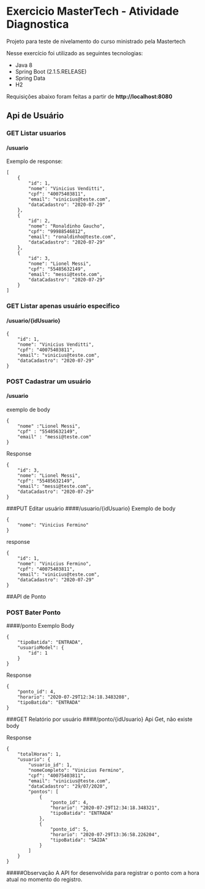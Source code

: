 # Exercicio MasterTech - Atividade Diagnostica

Projeto para teste de nivelamento do curso ministrado pela Mastertech

Nesse exercício foi utilizado as seguintes tecnologias:

* Java 8
* Spring Boot (2.1.5.RELEASE)
* Spring Data
* H2

Requisições abaixo foram feitas a partir de **http://localhost:8080**

## Api de Usuário
### GET Listar usuarios 
#### /usuario
Exemplo de response:
```
[
    {
        "id": 1,
        "nome": "Vinicius Venditti",
        "cpf": "40075403811",
        "email": "vinicius@teste.com",
        "dataCadastro": "2020-07-29"
    },
    {
        "id": 2,
        "nome": "Ronaldinho Gaucho",
        "cpf": "99988546812",
        "email": "ronaldinho@teste.com",
        "dataCadastro": "2020-07-29"
    },
    {
        "id": 3,
        "nome": "Lionel Messi",
        "cpf": "55485632149",
        "email": "messi@teste.com",
        "dataCadastro": "2020-07-29"
    }
]
```

### GET Listar apenas usuário especifico
#### /usuario/{idUsuario}
```
{
    "id": 1,
    "nome": "Vinicius Venditti",
    "cpf": "40075403811",
    "email": "vinicius@teste.com",
    "dataCadastro": "2020-07-29"
}
```

### POST Cadastrar um usuário
#### /usuario
exemplo de body
```
{
	"nome" :"Lionel Messi",
	"cpf" : "55485632149",
	"email" : "messi@teste.com"
}
```
Response
```
{
    "id": 3,
    "nome": "Lionel Messi",
    "cpf": "55485632149",
    "email": "messi@teste.com",
    "dataCadastro": "2020-07-29"
}
```
###PUT Editar usuário
####/usuario/{idUsuario}
Exemplo de body
```
{
    "nome": "Vinicius Fermino"
}
```
response
```
{
    "id": 1,
    "nome": "Vinicius Fermino",
    "cpf": "40075403811",
    "email": "vinicius@teste.com",
    "dataCadastro": "2020-07-29"
}
```
##API de Ponto
### POST Bater Ponto
####/ponto
Exemplo Body
```
{
    "tipoBatida": "ENTRADA",
    "usuarioModel": {
        "id": 1
    }
}
```
Response
```
{
    "ponto_id": 4,
    "horario": "2020-07-29T12:34:18.3483208",
    "tipoBatida": "ENTRADA"
}
```
###GET Relatório por usuário
####/ponto/{idUsuario}
Api Get, não existe body

Response
```
{
    "totalHoras": 1,
    "usuario": {
        "usuario_id": 1,
        "nomeCompleto": "Vinicius Fermino",
        "cpf": "40075403811",
        "email": "vinicius@teste.com",
        "dataCadastro": "29/07/2020",
        "pontos": [
            {
                "ponto_id": 4,
                "horario": "2020-07-29T12:34:18.348321",
                "tipoBatida": "ENTRADA"
            },
            {
                "ponto_id": 5,
                "horario": "2020-07-29T13:36:58.226204",
                "tipoBatida": "SAIDA"
            }
        ]
    }
}
```
#####Observação
A API for desenvolvida para registrar o ponto com a hora atual no momento do registro.